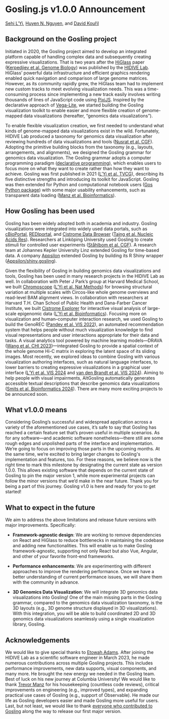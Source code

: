 # Gosling.js v1.0.0 Announcement

[Sehi L'Yi](https://sehilyi.com), [Huyen N. Nguyen](https://huyennguyen.com/), and [David Kouřil](https://www.davidkouril.com/)

## Background on the Gosling project
Initiated in 2020, the Gosling project aimed to develop an integrated platform capable of handling complex data and subsequently creating expressive visualizations. That is two years after the [HiGlass](http://higlass.io/) paper ([Kerpedjiev et al. Genome Biology](https://doi.org/10.1186/s13059-018-1486-1)) was published by the [HIDIVE Lab](https://hidivelab.org/). HiGlass’ powerful data infrastructure and efficient graphics rendering enabled quick navigation and comparison of large genome matrices. However, as its community rapidly grew, the HiGlass team had to implement new custom tracks to meet evolving visualization needs. This was a time-consuming process since implementing a new track easily involves writing thousands of lines of JavaScript code using [PixiJS](https://pixijs.com/). Inspired by the declarative approach of [Vega-Lite](https://vega.github.io/vega-lite/), we started building the Gosling visualization toolkit to enable easier and more flexible creation of genome-mapped data visualizations (hereafter, “genomics data visualizations”).

To enable flexible visualization creation, we first needed to understand what kinds of genome-mapped data visualizations exist in the wild. Fortunately, HIDIVE Lab produced a taxonomy for genomics data visualization after reviewing hundreds of data visualizations and tools ([Nusrat et al. CGF](https://onlinelibrary.wiley.com/doi/full/10.1111/cgf.13727)). Adopting the primitive building blocks from the taxonomy (e.g., layouts, arrangements, and alignments), we designed the Gosling grammar for genomics data visualization. The Gosling grammar adopts a computer programming paradigm ([declarative programming](https://en.wikipedia.org/wiki/Declarative_programming)), which enables users to focus more on what they want to create rather than how they want to achieve. Gosling was first published in 2021 ([L’Yi et al. TVCG](https://pmc.ncbi.nlm.nih.gov/articles/PMC8826597/)), describing its five distinctive strengths and introducing its toolkit for JavaScript. Gosling was then extended for Python and computational notebook users ([Gos Python package](https://gosling-lang.github.io/gos/)) with some major usability enhancements, such as transparent data loading ([Manz et al. Bioinformatics](https://academic.oup.com/bioinformatics/article/39/1/btad050/6998203)).

## How Gosling has been used
Gosling has been widely adopted both in academia and industry. Gosling visualizations were integrated into widely used data portals, such as [cBioPortal](https://www.cbioportal.org/patient/openResource_CHROMOSCOPE?studyId=pancan_pcawg_2020&caseId=DO2706), [REDIportal](http://srv00.recas.ba.infn.it/atlas/), and [Cistrome Data Browser](https://db3.cistrome.org/browser/) ([Taing et al. Nucleic Acids Res](https://academic.oup.com/nar/article/52/D1/D61/7424438)). Researchers at Linköping University used Gosling to create stimuli for controlled user experiments ([Ståhlbom et al. CGF](https://onlinelibrary.wiley.com/doi/10.1111/cgf.15102)). A research team at Johannes Kepler University Linz extended Gosling for time-based data.  A company [Appsilon](https://www.appsilon.com/) extended Gosling by building its R Shiny wrapper ([Appsilon/shiny.gosling](https://appsilon.github.io/shiny.gosling/)).

Given the flexibility of Gosling in building genomics data visualizations and tools, Gosling has been used in many research projects in the HIDIVE Lab as well. In collaboration with Peter J Park’s group at Harvard Medical School, we built [Chromoscope](https://chromoscope.bio/) ([L’Yi et al. Nat Methods](https://www.nature.com/articles/s41592-023-02056-x)) for browsing structural variation at multiple scales with Circos-like whole genome overviews and read-level BAM alignment views. In collaboration with researchers at Harvard T.H. Chan School of Public Health and Dana-Farber Cancer Institute, we built [Cistrome Explorer](https://cisvis.gehlenborglab.org) for interactive visual analysis of large-scale epigenomic data ([L’Yi et al. Bioinformatics](https://academic.oup.com/bioinformatics/article/39/2/btad018/6998202)). Focusing more on visualization and human–computer interaction research, we used Gosling to build the GenoREC ([Pandey et al. VIS 2022](https://ieeexplore.ieee.org/document/9908148)), an automated recommendation system that helps people without much visualization knowledge to find visual representations and user interactions appropriate for their data and tasks. A visual analytics tool powered by machine learning models—DRAVA ([Wang et al. CHI 2023](https://dl.acm.org/doi/full/10.1145/3544548.3581127))—integrated Gosling to provide a spatial context of the whole genome Hi-C matrix in exploring the latent space of its sliding images. Most recently, we explored ideas to combine Gosling with various visualization authoring interfaces, such as natural language interfaces, to lower barriers to creating expressive visualizations in a graphical user interface ([L’Yi et al. VIS 2024](https://ieeexplore.ieee.org/document/10670517) and [van den Brandt et al. VIS 2024](https://ieeexplore.ieee.org/document/10681582)). Aiming to help people with visual impairments, AltGosling automatically generates accessible textual descriptions that describe genomics data visualizations ([Smits et al. Bioinformatics 2024](https://academic.oup.com/bioinformatics/article/40/12/btae670/7900296)). There are many more exciting projects to be announced soon.

## What v1.0.0 means
Considering Gosling’s successful and widespread application across a variety of the aforementioned use cases, it’s safe to say that Gosling has reached a certain feature set that’s proven useful in multiple scenarios. As for any software—and academic software nonetheless—there still are some rough edges and unpolished parts of the interface and implementation. We’re going to focus on improving those parts in the upcoming months. At the same time, we’re excited to bring larger changes to Gosling's implementation and features, too. For these reasons, we believe now is the right time to mark this milestone by designating the current state as version 1.0.0. This allows existing software that depends on the current state of Gosling to pin the major version 1, while more experimental projects can follow the minor versions that we’d make in the near future. Thank you for being a part of this journey. Gosling v1.0 is here and ready for you to get started!

## What to expect in the future
We aim to address the above limitations and release future versions with major improvements. Specifically:

- **Framework-agnostic design**: We are working to remove dependencies on React and HiGlass to reduce bottlenecks in maintaining the codebase and adding new functionalities. This will enable us to make Gosling framework-agnostic, supporting not only React but also Vue, Angular, and other of your favorite front-end frameworks. 

- **Performance enhancements**: We are experimenting with different approaches to improve the rendering performance. Once we have a better understanding of current performance issues, we will share them with the community in advance. 

- **3D Genomics Data Visualization**: We will integrate 3D genomics data visualizations into Gosling! One of the main missing parts in the Gosling grammar, compared to the genomics data visualization taxonomy, is the 3D layouts (e.g., 3D genome structure displayed in 3D visualizations). With this integration, you will be able to build coordinated 2D and 3D genomics data visualizations seamlessly using a single visualization library, Gosling.

## Acknowledgements
We would like to give special thanks to [Etowah Adams](https://etowahadams.com/). After joining the HIDIVE Lab as a scientific software engineer in March 2023, he made numerous contributions across multiple Gosling projects. This includes performance improvements, new data supports, visual components, and many more. He brought the new energy we needed in the Gosling team. Best of luck on his new journey at Columbia University! We would like to thank [Trevor Manz](https://trevorma.nz/) for his housekeeping (countless code reviews), critical improvements on engineering (e.g., improved types), and expanding practical use cases of Gosling (e.g., support of Observable). He made our life as Gosling developers easier and made Gosling more useful for users. Last, but not least, we would like to thank [everyone who contributed to Gosling](https://github.com/gosling-lang/gosling.js/graphs/contributors) along the way to release our first major version.
